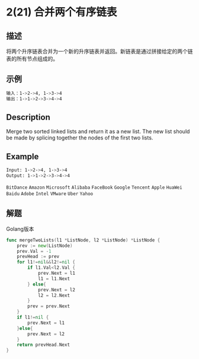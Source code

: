 # 2(21) 合并两个有序链表

## 描述

将两个升序链表合并为一个新的升序链表并返回。新链表是通过拼接给定的两个链表的所有节点组成的。

## 示例

```bash
输入：1->2->4, 1->3->4
输出：1->1->2->3->4->4
``` 

## Description

Merge two sorted linked lists and return it as a new list. The new list should be made by splicing together the nodes of the first two lists.

## Example

```bash
Input: 1->2->4, 1->3->4
Output: 1->1->2->3->4->4

```
`BitDance` `Amazon` `Microsoft` `Alibaba` `FaceBook` `Google` `Tencent` `Apple` `HuaWei` `Baidu` `Adobe` `Intel` `VMware` `Uber` `Yahoo`


## 解题

Golang版本

```go
func mergeTwoLists(l1 *ListNode, l2 *ListNode) *ListNode {
	prev := new(ListNode)
	prev.Val = -1
	prevHead := prev
	for l1!=nil&&l2!=nil {
		if l1.Val<l2.Val {
			prev.Next = l1
			l1 = l1.Next
		} else{
			prev.Next = l2
			l2 = l2.Next
		}
		prev = prev.Next
	}
	if l1!=nil {
		prev.Next = l1
	}else{
		prev.Next = l2
	}
	return prevHead.Next
}
```